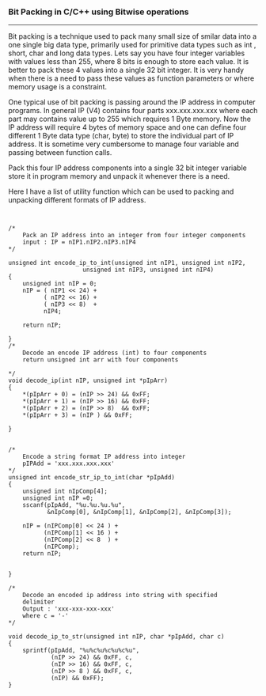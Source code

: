 
### Bit Packing in C/C++ using Bitwise operations
----

Bit packing is a technique used to pack many small size of smilar data 
into a one single big data type, primarily used for primitive data types such as 
int , short, char and long data types. Lets say you have four integer variables 
with values less than 255, where 8 bits is enough to store each value. It
is better to pack these 4 values into a single 32 bit integer. It is very handy when 
there is a need to pass these values as function parameters or where memory usage 
is a constraint. 

One typical use of bit packing is passing around the IP address in computer programs. 
In general IP (V4) contains four parts xxx.xxx.xxx.xxx where each part may contains
value up to 255 which requires 1 Byte memory. Now the IP address will require 4 bytes 
of memory space and one can define four different 1 Byte data type (char, byte) to store
the individual part of IP address. It is sometime very cumbersome to manage four variable 
and passing between function calls. 

Pack this four IP address components into a single 32 bit integer variable store it
in program memory and unpack it whenever there is a need. 

Here I have a list of utility function which can be used to packing and unpacking 
different formats of IP address. 

<pre><code>

/*
	Pack an IP address into an integer from four integer components
	input : IP = nIP1.nIP2.nIP3.nIP4
*/

unsigned int encode_ip_to_int(unsigned int nIP1, unsigned int nIP2,
					 unsigned int nIP3, unsigned int nIP4)
{
	unsigned int nIP = 0;
	nIP = ( nIP1 << 24) +
	      ( nIP2 << 16) +
	      ( nIP3 << 8)  +
	      nIP4;
	      
	return nIP;
    
}
/*
	Decode an encode IP address (int) to four components 
	return unsigned int arr with four components
	
*/
void decode_ip(int nIP, unsigned int *pIpArr)
{
	*(pIpArr + 0) = (nIP >> 24) && 0xFF;
	*(pIpArr + 1) = (nIP >> 16) && 0xFF;
	*(pIpArr + 2) = (nIP >> 8)  && 0xFF;
	*(pIpArr + 3) = (nIP ) && 0xFF;

}


/*
	Encode a string format IP address into integer
	pIPAdd = 'xxx.xxx.xxx.xxx'
*/
unsigned int encode_str_ip_to_int(char *pIpAdd)
{
	unsigned int nIpComp[4];
	unsigned int nIP =0;
	sscanf(pIpAdd, "%u.%u.%u.%u",
	       &nIpComp[0], &nIpComp[1], &nIpComp[2], &nIpComp[3]);
	       
	nIP = (nIPComp[0] << 24 ) +
	      (nIPComp[1] << 16 ) +
	      (nIPComp[2] << 8  ) +
	      (nIPComp);
	return nIP;
	
	
}

/*
	Decode an encoded ip address into string with specified 
	delimiter
	Output : 'xxx-xxx-xxx-xxx'
	where c = '-'
*/

void decode_ip_to_str(unsigned int nIP, char *pIpAdd, char c)
{
	sprintf(pIpAdd, "%u%c%u%c%u%c%u",
	        (nIP >> 24) && 0xFF, c, 
	        (nIP >> 16) && 0xFF, c,
	        (nIP >> 8 ) && 0xFF, c,
	        (nIP) && 0xFF);
}	
</code>
</pre>


